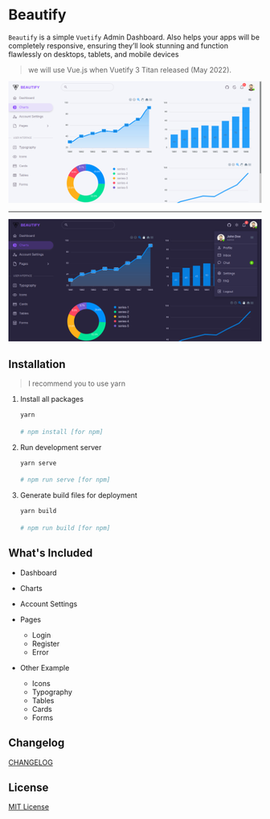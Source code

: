 # Beautify

`Beautify` is a simple `Vuetify` Admin Dashboard. Also helps your apps will be completely responsive, ensuring they’ll look stunning and function flawlessly on desktops, tablets, and mobile devices

> we will use Vue.js when Vuetify 3 Titan released (May 2022).

<kbd>![Screenshot](./screenshots/beautify.png)</kbd>

<hr>

<kbd>![Screenshot](./screenshots/beautify-night.png)</kbd>

## Installation

> I recommend you to use yarn

1. Install all packages

   ```bash
   yarn

   # npm install [for npm]
   ```

2. Run development server

   ```bash
   yarn serve

   # npm run serve [for npm]
   ```

3. Generate build files for deployment

   ```bash
   yarn build

   # npm run build [for npm]
   ```

## What's Included

- Dashboard
- Charts
- Account Settings
- Pages
  - Login
  - Register
  - Error
- Other Example

  - Icons
  - Typography
  - Tables
  - Cards
  - Forms

## Changelog

[CHANGELOG](./CHANGELOG.md)

## License

[MIT License](./LICENSE)
